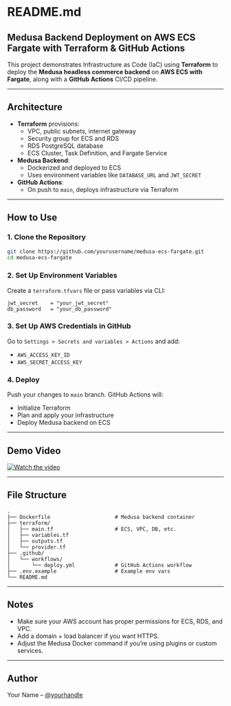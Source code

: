 # README.md

## Medusa Backend Deployment on AWS ECS Fargate with Terraform & GitHub Actions

This project demonstrates Infrastructure as Code (IaC) using **Terraform** to deploy the **Medusa headless commerce backend** on **AWS ECS with Fargate**, along with a **GitHub Actions** CI/CD pipeline.

---

## Architecture

- **Terraform** provisions:
  - VPC, public subnets, internet gateway
  - Security group for ECS and RDS
  - RDS PostgreSQL database
  - ECS Cluster, Task Definition, and Fargate Service
- **Medusa Backend**:
  - Dockerized and deployed to ECS
  - Uses environment variables like `DATABASE_URL` and `JWT_SECRET`
- **GitHub Actions**:
  - On push to `main`, deploys infrastructure via Terraform

---

## How to Use

### 1. Clone the Repository
```bash
git clone https://github.com/yourusername/medusa-ecs-fargate.git
cd medusa-ecs-fargate
```

### 2. Set Up Environment Variables
Create a `terraform.tfvars` file or pass variables via CLI:
```hcl
jwt_secret    = "your_jwt_secret"
db_password   = "your_db_password"
```

### 3. Set Up AWS Credentials in GitHub
Go to `Settings > Secrets and variables > Actions` and add:
- `AWS_ACCESS_KEY_ID`
- `AWS_SECRET_ACCESS_KEY`

### 4. Deploy
Push your changes to `main` branch. GitHub Actions will:
- Initialize Terraform
- Plan and apply your infrastructure
- Deploy Medusa backend on ECS

---

## Demo Video
[![Watch the video](https://img.youtube.com/vi/YOUR_VIDEO_ID/0.jpg)](https://www.youtube.com/watch?v=YOUR_VIDEO_ID)

---

## File Structure
```
.
├── Dockerfile                     # Medusa backend container
├── terraform/
│   ├── main.tf                    # ECS, VPC, DB, etc.
│   ├── variables.tf
│   ├── outputs.tf
│   └── provider.tf
├── .github/
│   └── workflows/
│       └── deploy.yml             # GitHub Actions workflow
├── .env.example                   # Example env vars
└── README.md
```

---

## Notes
- Make sure your AWS account has proper permissions for ECS, RDS, and VPC.
- Add a domain + load balancer if you want HTTPS.
- Adjust the Medusa Docker command if you’re using plugins or custom services.

---

## Author
Your Name – [@yourhandle](https://github.com/yourusername)

